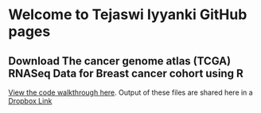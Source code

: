 # Welcome to Tejaswi Iyyanki GitHub pages


## Download The cancer genome atlas (TCGA) RNASeq Data for Breast cancer cohort using R

[View the code walkthrough here](https://tejaswiiyyanki.github.io/Code-Examples/getTCGA_BRCA_data.html).
Output of these files are shared here in a [Dropbox Link](https://www.dropbox.com/s/zoolb28fsbderno/Archive.zip?dl=0)
